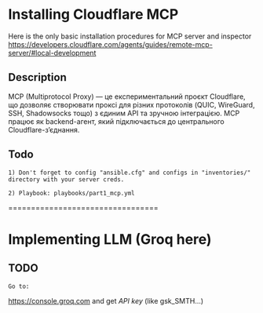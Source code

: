 # Installing Cloudflare MCP
Here is the only basic installation procedures for MCP server and inspector
https://developers.cloudflare.com/agents/guides/remote-mcp-server/#local-development


## Description
MCP (Multiprotocol Proxy) — це експериментальний проєкт Cloudflare, що дозволяє створювати проксі для різних протоколів (QUIC, WireGuard, SSH, Shadowsocks тощо) з єдиним API та зручною інтеграцією. MCP працює як backend-агент, який підключається до центрального Cloudflare-з’єднання.

## Todo
    1) Don't forget to config "ansible.cfg" and configs in "inventories/" directory with your server creds.

    2) Playbook: playbooks/part1_mcp.yml

=================================

# Implementing LLM (Groq here)

## TODO
    Go to:
https://console.groq.com
    and get *API key* (like gsk_SMTH...)




